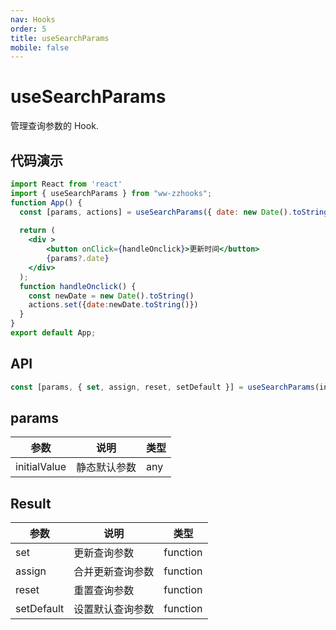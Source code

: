 ```yaml
---
nav: Hooks
order: 5
title: useSearchParams
mobile: false
---
```


# useSearchParams

管理查询参数的 Hook.

## 代码演示

```jsx
import React from 'react'
import { useSearchParams } from "ww-zzhooks";
function App() {
  const [params, actions] = useSearchParams({ date: new Date().toString() })
  
  return (
    <div >
        <button onClick={handleOnclick}>更新时间</button>
        {params?.date}
    </div>
  );
  function handleOnclick() {
    const newDate = new Date().toString()
    actions.set({date:newDate.toString()})
  }
}
export default App;
```

## API

```js
const [params, { set, assign, reset, setDefault }] = useSearchParams(initialParams)
```

## params

| 参数         | 说明         | 类型 |
| ------------ | ------------ | ---- |
| initialValue | 静态默认参数 | any  |

## Result

| 参数       | 说明             | 类型     |
| ---------- | ---------------- | -------- |
| set        | 更新查询参数     | function |
| assign     | 合并更新查询参数 | function |
| reset      | 重置查询参数     | function |
| setDefault | 设置默认查询参数 | function |

